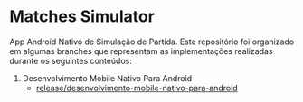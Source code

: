 # Matches Simulator

App Android Nativo de Simulação de Partida. Este repositório foi organizado em algumas branches que representam as implementações realizadas durante os seguintes conteúdos:

1. Desenvolvimento Mobile Nativo Para Android
    - [release/desenvolvimento-mobile-nativo-para-android](https://github.com/adrianoalves93/matches-simulator/tree/release/desenvolvimento-mobile-nativo-para-android)

